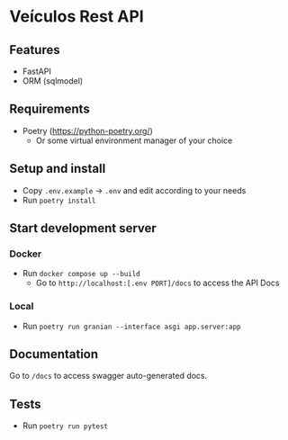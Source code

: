 # Veículos Rest API

## Features

- FastAPI
- ORM (sqlmodel)

## Requirements

- Poetry (https://python-poetry.org/)
  - Or some virtual environment manager of your choice

## Setup and install

- Copy `.env.example` -> `.env` and edit according to your needs
- Run `poetry install`

## Start development server

### Docker

- Run `docker compose up --build`
  - Go to `http://localhost:[.env PORT]/docs` to access the API Docs

### Local

- Run `poetry run granian --interface asgi app.server:app`

## Documentation

Go to `/docs` to access swagger auto-generated docs.

## Tests

- Run `poetry run pytest`
